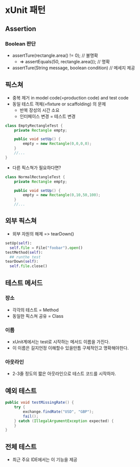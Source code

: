 # xUnit 패턴

## Assertion
### Boolean 판단
- assertTure(rectangle.area() != 0); // 불명확
  - => assertEquals(50, rectangle.area()); // 명확
- assertTure(String message, boolean condition) // 메세지 제공

## 픽스쳐
- 중복 제거 in model code(=production code) and test code
- 동일 테스트 객체(=fixture or scaffolding) 의 문제
  - 반복 장성의 시간 소요
  - 인터페이스 변경 = 테스트 변경

```java
class EmptyRectangleTest {
    private Rectangle empty;

    public void setUp() {
        empty = new Rectangle(0,0,0,0);
    }
    //...
}
```
- 다른 픽스쳑가 필요하다면?
```java
class NormalRectangleTest {
    private Rectangle empty;

    public void setUp() {
        empty = new Rectangle(0,10,50,100);
    }
    //...
```

## 외부 픽스쳐
- 외부 자원의 해제 => tearDown()
```Python
setUp(self):
  self.file = File("foobar").open()
testMethod(self):
  ## runthe test
tearDown(self):
  self.file.close()
```
## 테스트 메서드
### 장소
- 각각의 테스트 = Method
- 동일한 픽스쳐 공유 = Class
### 이름
- xUnit계에서는 test로 시작하는 메서드 이름을 가진다.
- 이 이름은 길지언정 이해할수 있을만틈 구체적인고 명확해야한다.
### 아웃라인
- 2-3줄 정도의 짧은 아웃라인으로 테스트 코드를 시작하자.

## 예외 테스트
```java
public void testMissingRate() {
    try {
        exchange.findRate("USD", "GBP");
        fail();
    } catch (IllegalArgumentException expected) {
    } 
}
```
## 전체 테스트
- 최근 주요 IDE에서는 이 기능을 제공